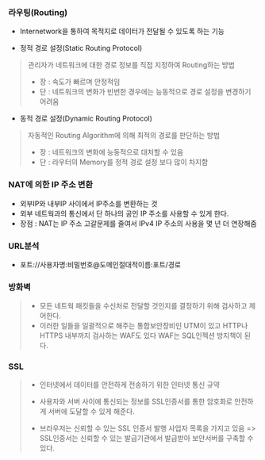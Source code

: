 ### 라우팅(Routing)
- Internetwork을 통하여 목적지로 데이터가 전달될 수 있도록 하는 기능

- 정적 경로 설정(Static Routing Protocol)

> 관리자가 네트워크에 대한 경로 정보를 직접 지정하여 Routing하는 방법
> 
> - 장 : 속도가 빠르며 안정적임
> - 단 : 네트워크의 변화가 빈번한 경우에는 능동적으로 경로 설정을 변경하기 어려움

- 동적 경로 설정(Dynamic Routing Protocol)

> 자동적인 Routing Algorithm에 의해 최적의 경로를 판단하는 방법
> 
> - 장 : 네트워크의 변화에 능동적으로 대처할 수 있음
> - 단 : 라우터의 Memory를 정적 경로 설정 보다 많이 차지함


### NAT에 의한 IP 주소 변환 
- 외부IP와 내부IP 사이에서 IP주소를 변환하는 것
- 외부 네트웍과의 통신에서 단 하나의 공인 IP 주소를 사용할 수 있게 한다.
- 장점 : NAT는 IP 주소 고갈문제를 줄여서 IPv4 IP 주소의 사용을 몇 년 더 연장해줌

### URL분석
- 포트://사용자명:비밀번호@도메인절대적이름:포트/경로


### 방화벽

> - 모든 네트웍 패킷들을 수신처로 전달할 것인지를 결정하기 위해 검사하고 제어한다.
> - 이러한 일들을 일괄적으로 해주는 통합보안장비인 UTM이 있고 HTTP나 HTTPS 내부까지 검사하는 WAF도 있다 WAF는 SQL인젝션 방지책이 된다.

### SSL

> - 인터넷에서 데이터를 안전하게 전송하기 위한 인터넷 통신 규약
> - 사용자와 서버 사이에 통신되는 정보를 SSL인증서를 통한 암호화로 안전하게 서버에 도달할 수 있게 해준다.
> 
> - 브라우저는 신뢰할 수 있는 SSL 인증서 발행 사업자 목록을 가지고 있음  => SSL인증서는 신뢰할 수 있는 발급기관에서 발급받아 보안서버를 구축할 수 있다.


